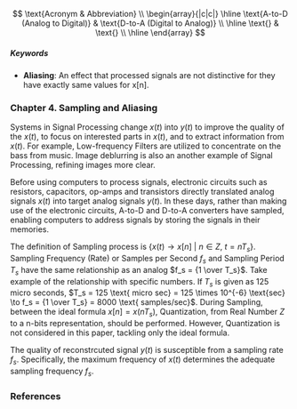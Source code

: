 $$
\text{Acronym & Abbreviation} \\
\begin{array}{|c|c|}
\hline
\text{A-to-D (Analog to Digital)} & \text{D-to-A (Digital to Analog)} \\
\hline
\text{} & \text{} \\
\hline
\end{array}
$$

##### Keywords
* **Aliasing**: An effect that processed signals are not distinctive for they have exactly same values for x[n].

### Chapter 4. Sampling and Aliasing

Systems in Signal Processing change $x(t)$ into $y(t)$ to improve the quality of the $x(t)$, to focus on interested parts in $x(t)$, and to extract information from $x(t)$. For example, Low-frequency Filters are utilized to concentrate on the bass from music. Image deblurring is also an another example of Signal Processing, refining images more clear.

Before using computers to process signals, electronic circuits such as resistors, capacitors, op-amps and transistors directly translated analog signals $x(t)$ into target analog signals $y(t)$. In these days, rather than making use of the electronic circuits, A-to-D and D-to-A converters have sampled, enabling computers to address signals by storing the signals in their memories.

The definition of Sampling process is $\{ x(t) \to x[n] \text{ | } n \in Z\text{, } t = n T_s \}$. Sampling Frequency (Rate) or Samples per Second $f_s$ and Sampling Period $T_s$ have the same relationship as an analog $f_s = {1 \over T_s}$. Take example of the relationship with specific numbers. If $T_s$ is given as 125 micro seconds, $T_s = 125 \text{ micro sec} = 125 \times 10^{-6} \text{sec} \to f_s = {1 \over T_s} = 8000 \text{ samples/sec}$. During Sampling, between the ideal formula $x[n] = x(n T_s)$, Quantization, from Real Number $Z$ to a n-bits representation, should be performed. However, Quantization is not considered in this paper, tackling only the ideal formula.

The quality of reconstrcuted signal $y(t)$ is susceptible from a sampling rate $f_s$. Specifically, the maximum frequency of $x(t)$ determines the adequate sampling frequency $f_s$.

### References

